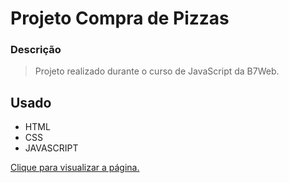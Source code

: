 # Projeto Compra de Pizzas

### Descrição

> Projeto realizado durante o curso de JavaScript da B7Web. <br/>

## Usado
  - HTML
  - CSS
  - JAVASCRIPT

<a href="https://3lucasrs.github.io/project-buying-pizzas/">Clique para visualizar a página.</a>
